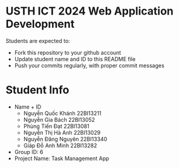 USTH ICT 2024 Web Application Development
=====================================================

Students are expected to:

* Fork this repository to your github account
* Update student name and ID to this README file
* Push your commits regularly, with proper commit messages

Student Info
=======================

* Name + ID
    - Nguyễn Quốc Khánh 22BI13211
    - Nguyễn Gia Bách 22BI13052
    - Phùng Tiến Đạt 22BI13081
    - Nguyễn Thị Hà Anh 22BI13029
    - Nguyễn Đăng Nguyên 22BI13340
    - Giáp Đỗ Anh Minh 22BI13282
* Group ID: 6
* Project Name:  Task Management App
